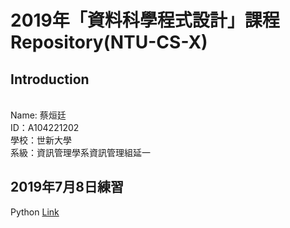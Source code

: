 # 2019年「資料科學程式設計」課程Repository(NTU-CS-X)

## Introduction

<br /> Name: 蔡烜廷
<br /> ID：A104221202
<br /> 學校：世新大學
<br /> 系級：資訊管理學系資訊管理組延一

## 2019年7月8日練習

Python
<a href="https://github.com/shainting/Data-Science-Programming/blob/master/Week01/20190708.ipynb">Link</a>

